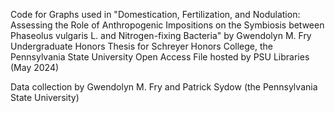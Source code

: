 Code for Graphs used in "Domestication, Fertilization, and Nodulation: Assessing the Role of Anthropogenic Impositions 
on the Symbiosis between Phaseolus vulgaris L. and Nitrogen-fixing Bacteria" by Gwendolyn M. Fry
Undergraduate Honors Thesis for Schreyer Honors College, the Pennsylvania State University
Open Access File hosted by PSU Libraries (May 2024)

Data collection by Gwendolyn M. Fry and Patrick Sydow (the Pennsylvania State University)


